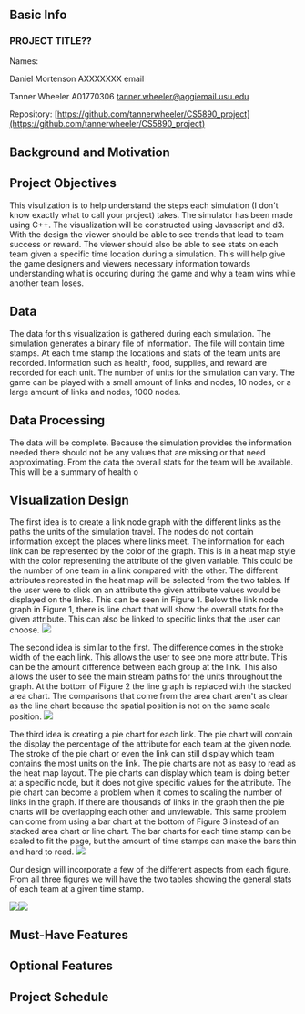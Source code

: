 ## Basic Info
### PROJECT TITLE??

Names: 

Daniel Mortenson AXXXXXXX email

Tanner Wheeler A01770306 tanner.wheeler@aggiemail.usu.edu

Repository: [https://github.com/tannerwheeler/CS5890_project](https://github.com/tannerwheeler/CS5890_project)

## Background and Motivation

## Project Objectives
This visulization is to help understand the steps each simulation (I don't know exactly what to call your project) takes.  The simulator has been made using C++.  The visualization will be constructed using Javascript and d3.  With the design the viewer should be able to see trends that lead to team success or reward.  The viewer should also be able to see stats on each team given a specific time location during a simulation.  This will help give the game designers and viewers necessary information towards understanding what is occuring during the game and why a team wins while another team loses.

## Data
The data for this visualization is gathered during each simulation.  The simulation generates a binary file of information.  The file will contain time stamps.  At each time stamp the locations and stats of the team units are recorded.  Information such as health, food, supplies, and reward are recorded for each unit.  The number of units for the simulation can vary.  The game can be played with a small amount of links and nodes, 10 nodes, or a large amount of links and nodes, 1000 nodes.  

## Data Processing
The data will be complete. Because the simulation provides the information needed there should not be any values that are missing or that need approximating.  From the data the overall stats for the team will be available.  This will be a summary of health o

## Visualization Design

The first idea is to create a link node graph with the different links as the paths the units of the simulation travel.  The nodes do not contain information except the places where links meet.  The information for each link can be represented by the color of the graph.  This is in a heat map style with the color representing the attribute of the given variable.  This could be the number of one team in a link compared with the other.  The different attributes represted in the heat map will be selected from the two tables.  If the user were to click on an attribute the given attribute values would be displayed on the links.  This can be seen in Figure 1.  Below the link node graph in Figure 1, there is line chart that will show the overall stats for the given attribute.  This can also be linked to specific links that the user can choose.
<img src="VIS fig1-page-001.jpg">

The second idea is similar to the first.  The difference comes in the stroke width of the each link.  This allows the user to see one more attribute.  This can be the amount difference between each group at the link.  This also allows the user to see the main stream paths for the units throughout the graph.  At the bottom of Figure 2 the line graph is replaced with the stacked area chart.  The comparisons that come from the area chart aren't as clear as the line chart because the spatial position is not on the same scale position.
<img src="VIS fig2-page-001.jpg">

The third idea is creating a pie chart for each link.  The pie chart will contain the display the percentage of the attribute for each team at the given node.  The stroke of the pie chart or even the link can still display which team contains the most units on the link.  The pie charts are not as easy to read as the heat map layout.  The pie charts can display which team is doing better at a specific node, but it does not give specific values for the attribute.  The pie chart can become a problem when it comes to scaling the number of links in the graph.  If there are thousands of links in the graph then the pie charts will be overlapping each other and unviewable.  This same problem can come from using a bar chart at the bottom of Figure 3 instead of an stacked area chart or line chart.  The bar charts for each time stamp can be scaled to fit the page, but the amount of time stamps can make the bars thin and hard to read.
<img src="VIS fig3-page-001.jpg">

Our design will incorporate a few of the different aspects from each figure.  From all three figures we will have the two tables showing the general stats of each team at a given time stamp.

<img src="VIS fig1-page-002.jpg"><img src="VIS fig1-page-004">

## Must-Have Features

## Optional Features

## Project Schedule

